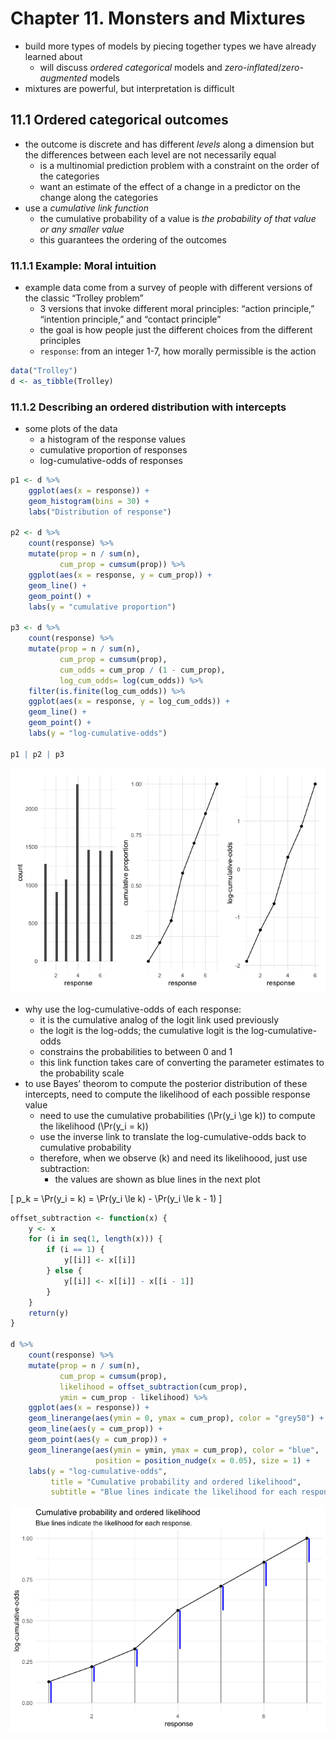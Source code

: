 Chapter 11. Monsters and Mixtures
================

  - build more types of models by piecing together types we have already
    learned about
      - will discuss *ordered categorical* models and
        *zero-inflated*/*zero-augmented* models
  - mixtures are powerful, but interpretation is difficult

## 11.1 Ordered categorical outcomes

  - the outcome is discrete and has different *levels* along a dimension
    but the differences between each level are not necessarily equal
      - is a multinomial prediction problem with a constraint on the
        order of the categories
      - want an estimate of the effect of a change in a predictor on the
        change along the categories
  - use a *cumulative link function*
      - the cumulative probability of a value is *the probability of
        that value or any smaller value*
      - this guarantees the ordering of the outcomes

### 11.1.1 Example: Moral intuition

  - example data come from a survey of people with different versions of
    the classic “Trolley problem”
      - 3 versions that invoke different moral principles: “action
        principle,” “intention principle,” and “contact principle”
      - the goal is how people just the different choices from the
        different principles
      - `response`: from an integer 1-7, how morally permissible is the
        action

<!-- end list -->

``` r
data("Trolley")
d <- as_tibble(Trolley)
```

### 11.1.2 Describing an ordered distribution with intercepts

  - some plots of the data
      - a histogram of the response values
      - cumulative proportion of responses
      - log-cumulative-odds of responses

<!-- end list -->

``` r
p1 <- d %>%
    ggplot(aes(x = response)) +
    geom_histogram(bins = 30) +
    labs("Distribution of response")

p2 <- d %>% 
    count(response) %>%
    mutate(prop = n / sum(n),
           cum_prop = cumsum(prop)) %>%
    ggplot(aes(x = response, y = cum_prop)) +
    geom_line() +
    geom_point() +
    labs(y = "cumulative proportion")

p3 <- d %>% 
    count(response) %>%
    mutate(prop = n / sum(n),
           cum_prop = cumsum(prop),
           cum_odds = cum_prop / (1 - cum_prop),
           log_cum_odds= log(cum_odds)) %>%
    filter(is.finite(log_cum_odds)) %>%
    ggplot(aes(x = response, y = log_cum_odds)) +
    geom_line() +
    geom_point() +
    labs(y = "log-cumulative-odds")

p1 | p2 | p3
```

![](ch11_monsters-and-mixtures_files/figure-gfm/unnamed-chunk-2-1.png)<!-- -->

  - why use the log-cumulative-odds of each response:
      - it is the cumulative analog of the logit link used previously
      - the logit is the log-odds; the cumulative logit is the
        log-cumulative-odds
      - constrains the probabilities to between 0 and 1
      - this link function takes care of converting the parameter
        estimates to the probability scale
  - to use Bayes’ theorom to compute the posterior distribution of these
    intercepts, need to compute the likelihood of each possible response
    value
      - need to use the cumulative probabilities \(\Pr(y_i \ge k)\) to
        compute the likelihood \(\Pr(y_i = k)\)
      - use the inverse link to translate the log-cumulative-odds back
        to cumulative probability
      - therefore, when we observe \(k\) and need its likelihoood, just
        use subtraction:
          - the values are shown as blue lines in the next plot

\[
p_k = \Pr(y_i = k) = \Pr(y_i \le k) - \Pr(y_i \le k - 1)
\]

``` r
offset_subtraction <- function(x) {
    y <- x
    for (i in seq(1, length(x))) {
        if (i == 1) { 
            y[[i]] <- x[[i]]
        } else {
            y[[i]] <- x[[i]] - x[[i - 1]]
        }
    }
    return(y)
}

d %>% 
    count(response) %>%
    mutate(prop = n / sum(n),
           cum_prop = cumsum(prop),
           likelihood = offset_subtraction(cum_prop),
           ymin = cum_prop - likelihood) %>%
    ggplot(aes(x = response)) +
    geom_linerange(aes(ymin = 0, ymax = cum_prop), color = "grey50") +
    geom_line(aes(y = cum_prop)) +
    geom_point(aes(y = cum_prop)) +
    geom_linerange(aes(ymin = ymin, ymax = cum_prop), color = "blue",
                   position = position_nudge(x = 0.05), size = 1) +
    labs(y = "log-cumulative-odds",
         title = "Cumulative probability and ordered likelihood",
         subtitle = "Blue lines indicate the likelihood for each response.")
```

![](ch11_monsters-and-mixtures_files/figure-gfm/unnamed-chunk-3-1.png)<!-- -->
